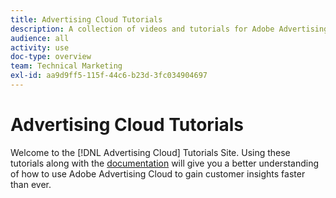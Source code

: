 ```yaml
---
title: Advertising Cloud Tutorials
description: A collection of videos and tutorials for Adobe Advertising Cloud.
audience: all
activity: use
doc-type: overview
team: Technical Marketing
exl-id: aa9d9ff5-115f-44c6-b23d-3fc034904697
---
```

# Advertising Cloud Tutorials

Welcome to the [!DNL Advertising Cloud] Tutorials Site. Using these tutorials along with the [documentation](https://helpx.adobe.com/support/advertising-cloud.html) will give you a better understanding of how to use Adobe Advertising Cloud to gain customer insights faster than ever.

<!--
See other -learn tutorials landing pages to get ideas for additional content
-->
